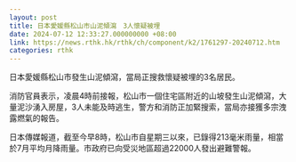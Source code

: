 ```yaml
---
layout: post
title: 日本愛媛縣松山市山泥傾瀉　3人懷疑被埋
date: 2024-07-12 12:33:27.000000000 +08:00
link: https://news.rthk.hk/rthk/ch/component/k2/1761297-20240712.htm
categories: rthk
---
```


日本愛媛縣松山市發生山泥傾瀉，當局正搜救懷疑被埋的3名居民。

消防官員表示，凌晨4時前接報，松山市一個住宅區附近的山坡發生山泥傾瀉，大量泥沙湧入房屋，3人未能及時逃生，警方和消防正加緊搜索，當局亦接獲多宗洩露燃氣的報告。

日本傳媒報道，截至今早8時，松山市自星期三以來，已錄得213毫米雨量，相當於7月平均月降雨量。市政府已向受災地區超過22000人發出避難警報。
